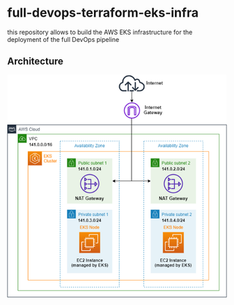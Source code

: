 # full-devops-terraform-eks-infra
this repository allows to build the AWS EKS infrastructure for the deployment of the full DevOps pipeline

## Architecture
![EKSclsuter](img/architecture.png)